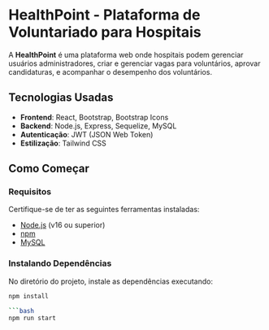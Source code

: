 # HealthPoint - Plataforma de Voluntariado para Hospitais

A **HealthPoint** é uma plataforma web onde hospitais podem gerenciar usuários administradores, criar e gerenciar vagas para voluntários, aprovar candidaturas, e acompanhar o desempenho dos voluntários.

## Tecnologias Usadas

- **Frontend**: React, Bootstrap, Bootstrap Icons
- **Backend**: Node.js, Express, Sequelize, MySQL
- **Autenticação**: JWT (JSON Web Token)
- **Estilização**: Tailwind CSS

## Como Começar

### Requisitos

Certifique-se de ter as seguintes ferramentas instaladas:

- [Node.js](https://nodejs.org/) (v16 ou superior)
- [npm](https://www.npmjs.com/)
- [MySQL](https://www.mysql.com/)

### Instalando Dependências

No diretório do projeto, instale as dependências executando:

```bash
npm install

```bash
npm run start
